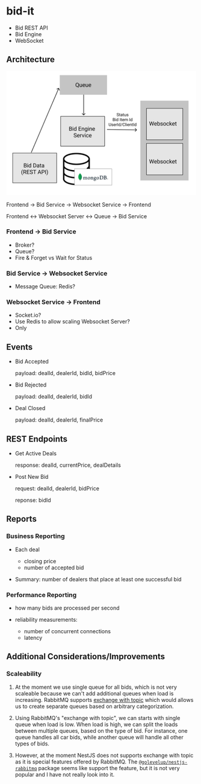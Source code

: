 # bid-it

- Bid REST API
- Bid Engine
- WebSocket

## Architecture

![Architecture](assets/bid-it-architecture.png)

Frontend -> Bid Service -> Websocket Service -> Frontend

Frontend <-> Websocket Server <-> Queue -> Bid Service

### Frontend -> Bid Service

- Broker?
- Queue?
- Fire & Forget vs Wait for Status

### Bid Service -> Websocket Service

- Message Queue: Redis?

### Websocket Service -> Frontend

- Socket.io?
- Use Redis to allow scaling Websocket Server?
- Only

## Events

- Bid Accepted

  payload: dealId, dealerId, bidId, bidPrice

- Bid Rejected

  payload: dealId, dealerId, bidId

- Deal Closed

  payload: dealId, dealerId, finalPrice

## REST Endpoints

- Get Active Deals

  response: dealId, currentPrice, dealDetails

- Post New Bid

  request: dealId, dealerId, bidPrice

  reponse: bidId

## Reports

### Business Reporting

- Each deal

  - closing price
  - number of accepted bid

- Summary: number of dealers that place at least one successful bid

### Performance Reporting

- how many bids are processed per second
- reliability measurements:

  - number of concurrent connections
  - latency

## Additional Considerations/Improvements

### Scaleability

1. At the moment we use single queue for all bids, which is not very scaleable because we can't add additional queues when load is increasing. RabbitMQ supports [exchange with topic](https://www.rabbitmq.com/tutorials/tutorial-five-javascript.html) which would allows us to create separate queues based on arbitrary categorization.

1. Using RabbitMQ's "exchange with topic", we can starts with single queue when load is low. When load is high, we can split the loads between multiple queues, based on the type of bid. For instance, one queue handles all car bids, while another queue will handle all other types of bids.

1. However, at the moment NestJS does not supports exchange with topic as it is special features offered by RabbitMQ. The [`@golevelup/nestjs-rabbitmq`](https://www.npmjs.com/package/@golevelup/nestjs-rabbitmq) package seems like support the feature, but it is not very popular and I have not really look into it.
